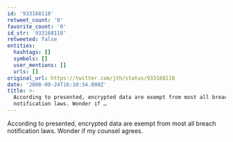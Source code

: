 ```yaml
---
id: '933168118'
retweet_count: '0'
favorite_count: '0'
id_str: '933168118'
retweeted: false
entities:
  hashtags: []
  symbols: []
  user_mentions: []
  urls: []
original_url: https://twitter.com/jth/status/933168118
date: '2008-09-24T16:10:34.000Z'
title: >-
  According to presented, encrypted data are exempt from most all breach
  notification laws. Wonder if …
---
```


According to presented, encrypted data are exempt from most all breach notification laws. Wonder if my counsel agrees.